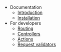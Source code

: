 - Documentation
	- [Introduction](introduction.md)
	- [Installation](installation.md)
- For developers
	- [Routing](developer/routing.md)
	- [Controllers](developer/controllers.md)
	- [Actions](developer/actions.md)
	- [Request validators](developer/validators.md)
